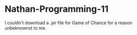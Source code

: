 # Nathan-Programming-11

I couldn't download a .jar file for Game of Chance for a reason unbeknownst to me.

